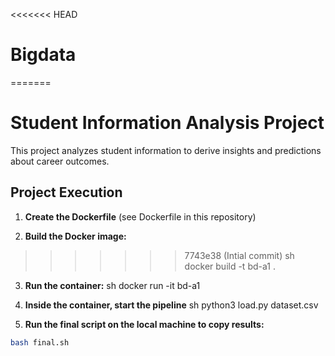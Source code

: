<<<<<<< HEAD
# Bigdata
=======
# Student Information Analysis Project

This project analyzes student information to derive insights and predictions about career outcomes.

## Project Execution

1. **Create the Dockerfile** (see Dockerfile in this repository)

2. **Build the Docker image:**
>>>>>>> 7743e38 (Intial commit)
>>>>>>>  sh
   docker build -t bd-a1 .
   
3. **Run the container:**
   sh
   docker run -it bd-a1
   
4. **Inside the container, start the pipeline**
   sh
   python3 load.py dataset.csv
   
5.  **Run the final script on the local machine to copy results:**
   ```sh
   bash final.sh

